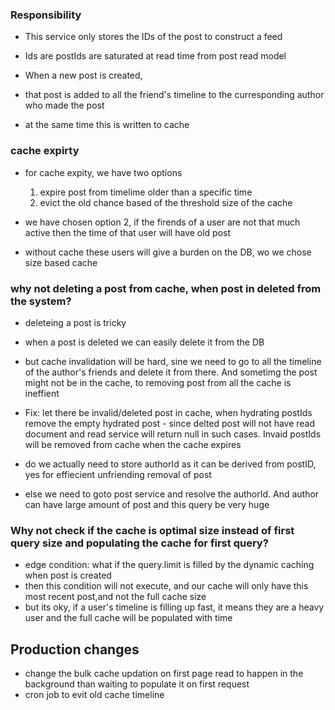 ### Responsibility

-  This service only stores the IDs of the post to construct a feed
-  Ids are postIds are saturated at read time from post read model

-  When a new post is created,
-  that post is added to all the friend's timeline to the curresponding author who made the post
-  at the same time this is written to cache

### cache expirty

-  for cache expity, we have two options

   1. expire post from timelime older than a specific time
   2. evict the old chance based of the threshold size of the cache

-  we have chosen option 2, if the firends of a user are not that much active then the time of that user will have old post
-  without cache these users will give a burden on the DB, wo we chose size based cache

### why not deleting a post from cache, when post in deleted from the system?

-  deleteing a post is tricky
-  when a post is deleted we can easily delete it from the DB
-  but cache invalidation will be hard, sine we need to go to all the timeline of the author's friends and delete it from there. And sometimg the post might not be in the cache, to removing post from all the cache is ineffient
-  Fix: let there be invalid/deleted post in cache, when hydrating postIds remove the empty hydrated post - since delted post will not have read document and read service will return null in such cases. Invaid postIds will be removed from cache when the cache expires

-  do we actually need to store authorId as it can be derived from postID, yes for effiecient unfriending removal of post
-  else we need to goto post service and resolve the authorId. And author can have large amount of post and this query be very huge

### Why not check if the cache is optimal size instead of first query size and populating the cache for first query?

-  edge condition: what if the query.limit is filled by the dynamic caching when post is created
-  then this condition will not execute, and our cache will only have this most recent post,and not the full cache size
-  but its oky, if a user's timeline is filling up fast, it means they are a heavy user and the full cache will be populated with time

## Production changes

-  change the bulk cache updation on first page read to happen in the background than waiting to populate it on first request
-  cron job to evit old cache timeline
